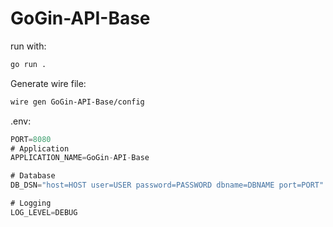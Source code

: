 # GoGin-API-Base

run with:

``` bash
go run .
```

Generate wire file:
``` bash
wire gen GoGin-API-Base/config
```

.env:

``` go
PORT=8080
# Application
APPLICATION_NAME=GoGin-API-Base

# Database
DB_DSN="host=HOST user=USER password=PASSWORD dbname=DBNAME port=PORT"

# Logging
LOG_LEVEL=DEBUG
```

